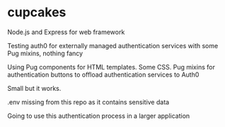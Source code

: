 # cupcakes

Node.js and Express for web framework

Testing auth0 for externally managed authentication services with some Pug mixins, nothing fancy

Using Pug components for HTML templates. Some CSS.
Pug mixins for authentication buttons to offload authentication services to Auth0

Small but it works.

.env missing from this repo as it contains sensitive data

Going to use this authentication process in a larger application
